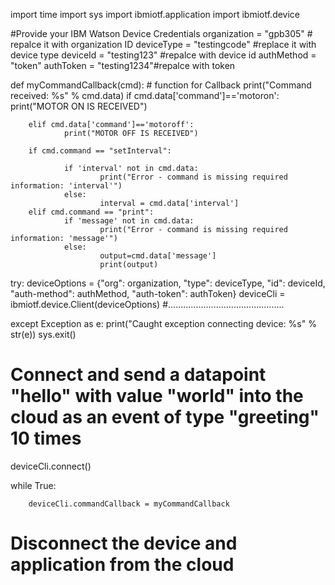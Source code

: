   
import time
import sys
import ibmiotf.application
import ibmiotf.device

#Provide your IBM Watson Device Credentials
organization = "gpb305" # repalce it with organization ID
deviceType = "testingcode" #replace it with device type
deviceId = "testing123" #repalce with device id
authMethod = "token"
authToken = "testing1234"#repalce with token

def myCommandCallback(cmd): # function for Callback
        print("Command received: %s" % cmd.data)
        if cmd.data['command']=='motoron':
                print("MOTOR ON IS RECEIVED")
                          
        elif cmd.data['command']=='motoroff':
                print("MOTOR OFF IS RECEIVED")
                
        if cmd.command == "setInterval":
                
                if 'interval' not in cmd.data:
                        print("Error - command is missing required information: 'interval'")
                else:
                        interval = cmd.data['interval']
        elif cmd.command == "print":
                if 'message' not in cmd.data:
                        print("Error - command is missing required information: 'message'")
                else:
                        output=cmd.data['message']
                        print(output)

try:
	deviceOptions = {"org": organization, "type": deviceType, "id": deviceId, "auth-method": authMethod, "auth-token": authToken}
	deviceCli = ibmiotf.device.Client(deviceOptions)
	#..............................................
	
except Exception as e:
	print("Caught exception connecting device: %s" % str(e))
	sys.exit()

# Connect and send a datapoint "hello" with value "world" into the cloud as an event of type "greeting" 10 times
deviceCli.connect()

while True:
              
        deviceCli.commandCallback = myCommandCallback

# Disconnect the device and application from the cloud
